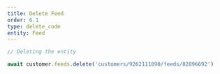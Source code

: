```yaml
---
title: Delete Feed
order: 6.1
type: delete_code
entity: Feed
---
```


```javascript
// Deleting the entity

await customer.feeds.delete('customers/9262111890/feeds/82896692')
```
